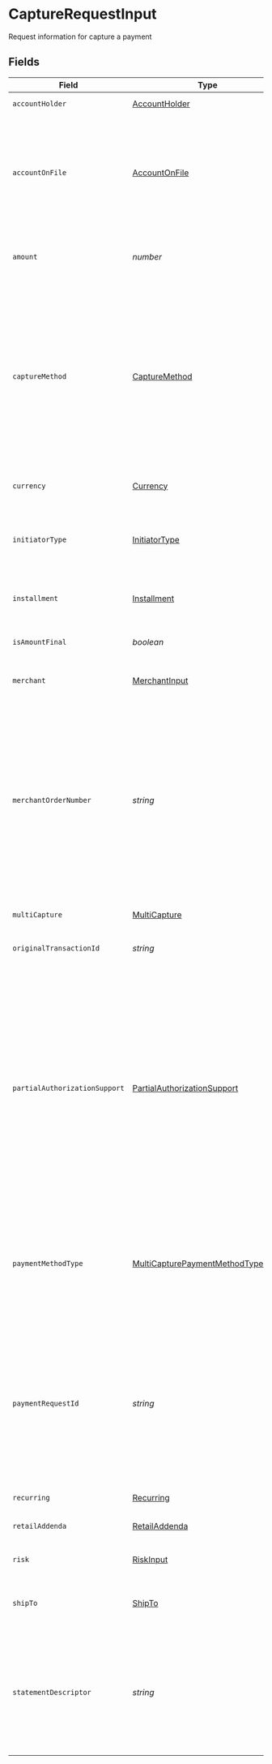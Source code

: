 # CaptureRequestInput

Request information for capture a payment


## Fields

| Field                                                                                                                                                                                                                                                                                                                               | Type                                                                                                                                                                                                                                                                                                                                | Required                                                                                                                                                                                                                                                                                                                            | Description                                                                                                                                                                                                                                                                                                                         | Example                                                                                                                                                                                                                                                                                                                             |
| ----------------------------------------------------------------------------------------------------------------------------------------------------------------------------------------------------------------------------------------------------------------------------------------------------------------------------------- | ----------------------------------------------------------------------------------------------------------------------------------------------------------------------------------------------------------------------------------------------------------------------------------------------------------------------------------- | ----------------------------------------------------------------------------------------------------------------------------------------------------------------------------------------------------------------------------------------------------------------------------------------------------------------------------------- | ----------------------------------------------------------------------------------------------------------------------------------------------------------------------------------------------------------------------------------------------------------------------------------------------------------------------------------- | ----------------------------------------------------------------------------------------------------------------------------------------------------------------------------------------------------------------------------------------------------------------------------------------------------------------------------------- |
| `accountHolder`                                                                                                                                                                                                                                                                                                                     | [AccountHolder](../../models/shared/accountholder.md)                                                                                                                                                                                                                                                                               | :heavy_minus_sign:                                                                                                                                                                                                                                                                                                                  | Card owner properties                                                                                                                                                                                                                                                                                                               |                                                                                                                                                                                                                                                                                                                                     |
| `accountOnFile`                                                                                                                                                                                                                                                                                                                     | [AccountOnFile](../../models/shared/accountonfile.md)                                                                                                                                                                                                                                                                               | :heavy_minus_sign:                                                                                                                                                                                                                                                                                                                  | The label given to indicate if the account number is stored, not stored, or is going to be stored by a merchant. Valid values: STORED NOT_STORED TO_BE_STORED                                                                                                                                                                       | NOT_STORED                                                                                                                                                                                                                                                                                                                          |
| `amount`                                                                                                                                                                                                                                                                                                                            | *number*                                                                                                                                                                                                                                                                                                                            | :heavy_minus_sign:                                                                                                                                                                                                                                                                                                                  | Specifies the monetary value of the transaction performed.                                                                                                                                                                                                                                                                          | 1234                                                                                                                                                                                                                                                                                                                                |
| `captureMethod`                                                                                                                                                                                                                                                                                                                     | [CaptureMethod](../../models/shared/capturemethod.md)                                                                                                                                                                                                                                                                               | :heavy_minus_sign:                                                                                                                                                                                                                                                                                                                  | To capture via separate API call, send captureMethod= ?Manual.? For immediate capture, send captureMethod= ?Now.? For automated delayed capture based on merchant profile setting (default is 120 minutes), send captureMethod= ?Delayed.?                                                                                          |                                                                                                                                                                                                                                                                                                                                     |
| `currency`                                                                                                                                                                                                                                                                                                                          | [Currency](../../models/shared/currency.md)                                                                                                                                                                                                                                                                                         | :heavy_minus_sign:                                                                                                                                                                                                                                                                                                                  | Describes the currency type of the transaction                                                                                                                                                                                                                                                                                      |                                                                                                                                                                                                                                                                                                                                     |
| `initiatorType`                                                                                                                                                                                                                                                                                                                     | [InitiatorType](../../models/shared/initiatortype.md)                                                                                                                                                                                                                                                                               | :heavy_minus_sign:                                                                                                                                                                                                                                                                                                                  | Describes the initiator of the transaction for the stored credential framework (MIT/CIT)                                                                                                                                                                                                                                            | CARDHOLDER                                                                                                                                                                                                                                                                                                                          |
| `installment`                                                                                                                                                                                                                                                                                                                       | [Installment](../../models/shared/installment.md)                                                                                                                                                                                                                                                                                   | :heavy_minus_sign:                                                                                                                                                                                                                                                                                                                  | Object containing information in the file                                                                                                                                                                                                                                                                                           |                                                                                                                                                                                                                                                                                                                                     |
| `isAmountFinal`                                                                                                                                                                                                                                                                                                                     | *boolean*                                                                                                                                                                                                                                                                                                                           | :heavy_minus_sign:                                                                                                                                                                                                                                                                                                                  | Indicates if the amount is final and will not change                                                                                                                                                                                                                                                                                |                                                                                                                                                                                                                                                                                                                                     |
| `merchant`                                                                                                                                                                                                                                                                                                                          | [MerchantInput](../../models/shared/merchantinput.md)                                                                                                                                                                                                                                                                               | :heavy_minus_sign:                                                                                                                                                                                                                                                                                                                  | Information about the merchant                                                                                                                                                                                                                                                                                                      |                                                                                                                                                                                                                                                                                                                                     |
| `merchantOrderNumber`                                                                                                                                                                                                                                                                                                               | *string*                                                                                                                                                                                                                                                                                                                            | :heavy_minus_sign:                                                                                                                                                                                                                                                                                                                  | A unique merchant assigned identifier for the confirmation of goods and/or services purchased. The merchant order provides the merchant a reference to the prices, quantity and description of goods and/or services to be delivered for all transactions included in the sale.                                                     | X1234                                                                                                                                                                                                                                                                                                                               |
| `multiCapture`                                                                                                                                                                                                                                                                                                                      | [MultiCapture](../../models/shared/multicapture.md)                                                                                                                                                                                                                                                                                 | :heavy_minus_sign:                                                                                                                                                                                                                                                                                                                  | Split Shipment Information                                                                                                                                                                                                                                                                                                          |                                                                                                                                                                                                                                                                                                                                     |
| `originalTransactionId`                                                                                                                                                                                                                                                                                                             | *string*                                                                                                                                                                                                                                                                                                                            | :heavy_minus_sign:                                                                                                                                                                                                                                                                                                                  | Identifies a unique occurrence of a transaction.                                                                                                                                                                                                                                                                                    |                                                                                                                                                                                                                                                                                                                                     |
| `partialAuthorizationSupport`                                                                                                                                                                                                                                                                                                       | [PartialAuthorizationSupport](../../models/shared/partialauthorizationsupport.md)                                                                                                                                                                                                                                                   | :heavy_minus_sign:                                                                                                                                                                                                                                                                                                                  | Indicates that the issuer has provided the merchant an authorization for a portion of the amount requested. This service provides an alternative to receiving a decline when the available card balance is not sufficient to approve a transaction in full.In this context, this indicate if merchant support parial authorization. |                                                                                                                                                                                                                                                                                                                                     |
| `paymentMethodType`                                                                                                                                                                                                                                                                                                                 | [MultiCapturePaymentMethodTypeInput](../../models/shared/multicapturepaymentmethodtypeinput.md)                                                                                                                                                                                                                                     | :heavy_minus_sign:                                                                                                                                                                                                                                                                                                                  | Multi Capture Payment Method Type contains all the payment method code supported for multi capture payment processing capability                                                                                                                                                                                                    |                                                                                                                                                                                                                                                                                                                                     |
| `paymentRequestId`                                                                                                                                                                                                                                                                                                                  | *string*                                                                                                                                                                                                                                                                                                                            | :heavy_minus_sign:                                                                                                                                                                                                                                                                                                                  | Identifies a unique occurrence of an payment processing request from merchant that is associated with a purchase of goods and/or services. A payment request consist of authorization, captures and refunds.                                                                                                                        |                                                                                                                                                                                                                                                                                                                                     |
| `recurring`                                                                                                                                                                                                                                                                                                                         | [Recurring](../../models/shared/recurring.md)                                                                                                                                                                                                                                                                                       | :heavy_minus_sign:                                                                                                                                                                                                                                                                                                                  | Recurring Payment Object                                                                                                                                                                                                                                                                                                            |                                                                                                                                                                                                                                                                                                                                     |
| `retailAddenda`                                                                                                                                                                                                                                                                                                                     | [RetailAddenda](../../models/shared/retailaddenda.md)                                                                                                                                                                                                                                                                               | :heavy_minus_sign:                                                                                                                                                                                                                                                                                                                  | Retail inductry specific attributes.                                                                                                                                                                                                                                                                                                |                                                                                                                                                                                                                                                                                                                                     |
| `risk`                                                                                                                                                                                                                                                                                                                              | [RiskInput](../../models/shared/riskinput.md)                                                                                                                                                                                                                                                                                       | :heavy_minus_sign:                                                                                                                                                                                                                                                                                                                  | Response information for transactions                                                                                                                                                                                                                                                                                               |                                                                                                                                                                                                                                                                                                                                     |
| `shipTo`                                                                                                                                                                                                                                                                                                                            | [ShipTo](../../models/shared/shipto.md)                                                                                                                                                                                                                                                                                             | :heavy_minus_sign:                                                                                                                                                                                                                                                                                                                  | Object containing information about the recipients                                                                                                                                                                                                                                                                                  |                                                                                                                                                                                                                                                                                                                                     |
| `statementDescriptor`                                                                                                                                                                                                                                                                                                               | *string*                                                                                                                                                                                                                                                                                                                            | :heavy_minus_sign:                                                                                                                                                                                                                                                                                                                  | Provides textual information about charges or payments on statements. Using clear and accurate statement descriptors can reduce chargebacks and disputes.                                                                                                                                                                           |                                                                                                                                                                                                                                                                                                                                     |